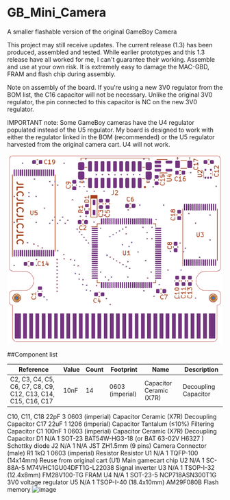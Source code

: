 # GB_Mini_Camera
A smaller flashable version of the original GameBoy Camera

This project may still receive updates. The current release (1.3) has been produced, assembled and tested.
While earlier prototypes and this 1.3 release have all worked for me, I can't guarantee their working.
Assemble and use at your own risk. It is extremely easy to damage the MAC-GBD, FRAM and flash chip during assembly.

Note on assembly of the board. If you're using a new 3V0 regulator from the BOM list, the C16 capacitor will not be necessary. Unlike the original 3V0 regulator, the pin connected to this capacitor is NC on the new 3V0 regulator.

IMPORTANT note:
Some GameBoy cameras have the U4 regulator populated instead of the U5 regulator. My board is designed to work with either the regulator linked in the BOM (recommended) or the U5 regulator harvested from the original camera cart. U4 will not work.

![](/Component_placement.png)

##Component list

|Reference	|Value	|Count	|Footprint	|Name	|Description|
|-----------|----------|-----------|----------------|-------------|------------------|
|C2, C3, C4, C5, C6, C7, C8, C9, C12, C13, C14, C15, C16, C17	|10nF	|14	|0603 (imperial)|	Capacitor Ceramic (X7R)|	Decoupling Capacitor|
C10, C11, C18	22pF	3	0603 (imperial)	Capacitor Ceramic (X7R)	Decoupling Capacitor
C17	22uF	1	1206 (imperial)	Capacitor Tantalum (≤10%)	Filtering Capacitor
C1	100nF	1	0603 (imperial)	Capacitor Ceramic (X7R)	Decoupling Capacitor
D1	N/A	1	SOT-23	BAT54W-HG3-18 (or BAT 63-02V H6327 )	Schottky diode
J2	N/A	1	N/A	JST ZH1.5mm (9 pins)	Camera Connector (male)
R1	1kΩ	1	0603 (imperial)	Resistor	Resistor
U1	N/A	1	TQFP-100 (14x14mm)	Reuse from original cart (U1)	Main gamecart chip
U2	N/A	1	 SC-88A-5 	M74VHC1GU04DFT1G-L22038	Signal inverter
U3	N/A	1	TSOP-I-32 (12.4x8mm)	FM28V100-TG 	FRAM
U4	N/A	1	SOT-23-5	NCP718ASN300T1G 	3V0 voltage regulator
U5	N/A	1	TSOP-I-40 (18.4x10mm)	AM29F080B	Flash memory
![image](https://github.com/Raphael-Boichot/GB_Mini_Camera/assets/63796796/d3779454-23ae-438d-9cc5-e66f2ff944f4)

